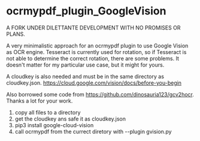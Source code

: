 # ocrmypdf_plugin_GoogleVision
A FORK UNDER DILETTANTE DEVELOPMENT WITH NO PROMISES OR PLANS. 

A very minimalistic approach for an ocrmypdf plugin to use Google Vision as OCR engine.
Tesseract is currently used for rotation, so if Tesseract is not able to determine the correct rotation, there are some problems.
It doesn't matter for my particular use case, but it might for yours.

A cloudkey is also needed and must be in the same directory as cloudkey.json.
https://cloud.google.com/vision/docs/before-you-begin

Also borrowed some code from https://github.com/dinosauria123/gcv2hocr. Thanks a lot for your work.

1. copy all files to a directory
2. get the cloudkey ans safe it as cloudkey.json
3. pip3 install google-cloud-vision
4. call ocrmypdf from the currect diretory with --plugin gvision.py
